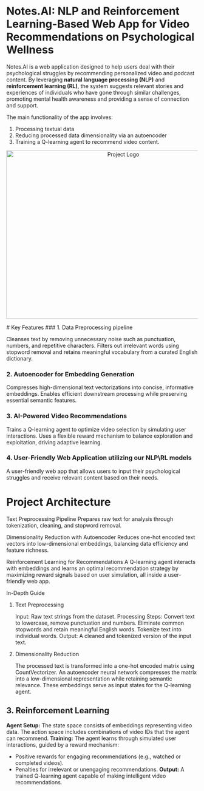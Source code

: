 # Notes.AI: NLP and Reinforcement Learning-Based Web App for Video Recommendations on Psychological Wellness

Notes.AI is a web application designed to help users deal with their psychological struggles by recommending personalized video and podcast content. By leveraging **natural language processing (NLP)** and **reinforcement learning (RL)**, the system suggests relevant stories and experiences of individuals who have gone through similar challenges, promoting mental health awareness and providing a sense of connection and support.

The main functionality of the app involves:
 1. Processing textual data
 2. Reducing processed data dimensionality via an autoencoder
 3. Training a Q-learning agent to recommend video content.
    

<p align="center">
  <img src="mindshift.png" alt="Project Logo" width="600" height="444"/>
</p>
# Key Features
### 1. Data Preprocessing pipeline
  
 Cleanses text by removing unnecessary noise such as punctuation, numbers, and repetitive characters.
 Filters out irrelevant words using stopword removal and retains meaningful vocabulary from a curated English dictionary.
    
### 2. Autoencoder for Embedding Generation
 
 Compresses high-dimensional text vectorizations into concise, informative embeddings.
 Enables efficient downstream processing while preserving essential semantic features.

### 3. AI-Powered Video Recommendations

 Trains a Q-learning agent to optimize video selection by simulating user interactions.
 Uses a flexible reward mechanism to balance exploration and exploitation, driving adaptive learning.
    
### 4. User-Friendly Web Application utilizing our NLP\RL models

A user-friendly web app that allows users to input their psychological struggles and receive relevant content based on their needs.


# Project Architecture

 Text Preprocessing Pipeline
 Prepares raw text for analysis through tokenization, cleaning, and stopword removal.

 Dimensionality Reduction with Autoencoder
 Reduces one-hot encoded text vectors into low-dimensional embeddings, balancing data efficiency and feature richness.

 Reinforcement Learning for Recommendations
 A Q-learning agent interacts with embeddings and learns an optimal recommendation strategy by maximizing reward signals based on user simulation, all inside a user-friendly web app.

In-Depth Guide
1. Text Preprocessing

    Input: Raw text strings from the dataset.
    Processing Steps:
        Convert text to lowercase, remove punctuation and numbers.
        Eliminate common stopwords and retain meaningful English words.
        Tokenize text into individual words.
    Output: A cleaned and tokenized version of the input text.

2. Dimensionality Reduction

    The processed text is transformed into a one-hot encoded matrix using CountVectorizer.
    An autoencoder neural network compresses the matrix into a low-dimensional representation while retaining semantic relevance.
    These embeddings serve as input states for the Q-learning agent.

## 3. Reinforcement Learning
 **Agent Setup:**
 The state space consists of embeddings representing video data. The action space includes combinations of video IDs that the agent can recommend.
 **Training:**
 The agent learns through simulated user interactions, guided by a reward mechanism: 
  * Positive rewards for engaging recommendations (e.g., watched or completed videos).
  * Penalties for irrelevant or unengaging recommendations.
 **Output:**
 A trained Q-learning agent capable of making intelligent video recommendations.

